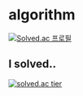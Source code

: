 # algorithm
[![Solved.ac
프로필](http://mazassumnida.wtf/api/v2/generate_badge?boj={bobo0})](https://solved.ac/{bobo0})


## I solved..
[![solved.ac tier](http://mazassumnida.wtf/api/pastel/generate_badge?boj=bobo0)](https://solved.ac/bobo0)
